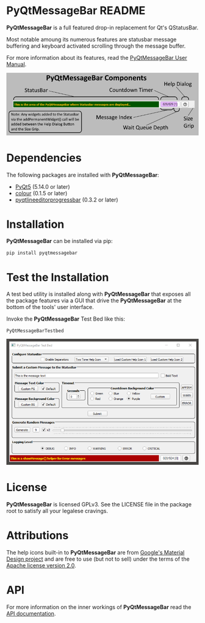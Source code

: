 # PyQtMessageBar README #

**PyQtMessageBar** is a full featured drop-in replacement for Qt's QStatusBar.

Most notable amoung its numerous features are statusbar message buffering and 
keyboard activated scrolling through the message buffer.

For more information about its features, read the [PyQtMessageBar User Manual](https://eruber.github.io/PyQtMessageBar/build/html/index.html).

![](/docs/source/_static/components_readme.png)

# Dependencies #
The following packages are installed with **PyQtMessageBar**:

- 	[PyQt5](https://riverbankcomputing.com/software/pyqt/intro) (5.14.0 or later)
- 	[colour](https://pypi.org/project/colour/) (0.1.5 or later)
- 	[pyqtlineeditorprogressbar](https://github.com/eruber/pyqtlineeditprogressbar) (0.3.2 or later)

# Installation #
**PyQtMessageBar** can be installed via pip:

	pip install pyqtmessagebar

# Test the Installation #
A test bed utility is installed along with **PyQtMessageBar** that exposes all the package features via a GUI that drive the **PyQtMessageBar** at the bottom of the tools' user interface.

Invoke the **PyQtMessageBar** Test Bed like this:

	PyQtMessageBarTestbed

![](/docs/source/_static/testbed.png)

# License #
**PyQtMessageBar** is licensed GPLv3. See the LICENSE file in the package root to satisfy all your legalese cravings. 

# Attributions #
The help icons built-in to **PyQtMessageBar** are from [Google's Material Design project](https://material.io/resources/icons/?style=baseline) and are free to use (but not to sell) under the terms of the [Apache license version 2.0](https://www.apache.org/licenses/LICENSE-2.0.html).

# API #
For more information on the inner workings of **PyQtMessageBar** read the [API documentation](https://eruber.github.io/PyQtMessageBar/build/html/api.html).



